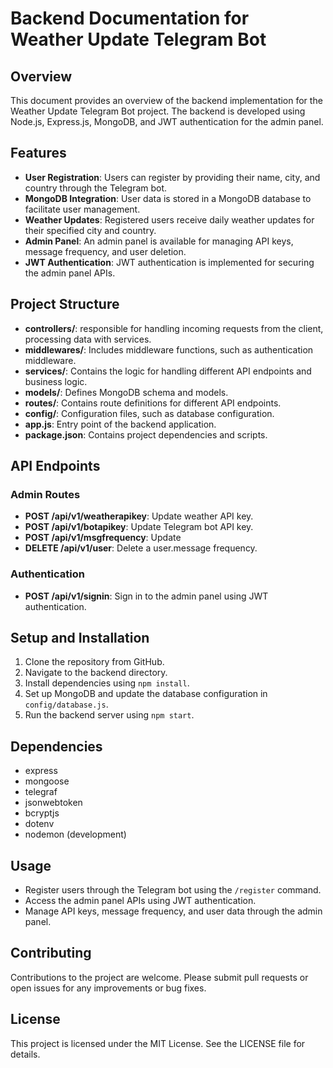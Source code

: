 # Backend Documentation for Weather Update Telegram Bot

## Overview

This document provides an overview of the backend implementation for the Weather Update Telegram Bot project. The backend is developed using Node.js, Express.js, MongoDB, and JWT authentication for the admin panel.

## Features

- **User Registration**: Users can register by providing their name, city, and country through the Telegram bot.
- **MongoDB Integration**: User data is stored in a MongoDB database to facilitate user management.
- **Weather Updates**: Registered users receive daily weather updates for their specified city and country.
- **Admin Panel**: An admin panel is available for managing API keys, message frequency, and user deletion.
- **JWT Authentication**: JWT authentication is implemented for securing the admin panel APIs.

## Project Structure


- **controllers/**: responsible for handling incoming requests from the client, processing data with services.
- **middlewares/**: Includes middleware functions, such as authentication middleware.
- **services/**: Contains the logic for handling different API endpoints and business logic.
- **models/**: Defines MongoDB schema and models.
- **routes/**: Contains route definitions for different API endpoints.
- **config/**: Configuration files, such as database configuration.
- **app.js**: Entry point of the backend application.
- **package.json**: Contains project dependencies and scripts.

## API Endpoints

### Admin Routes

- **POST /api/v1/weatherapikey**: Update weather API key.
- **POST /api/v1/botapikey**: Update Telegram bot API key.
- **POST /api/v1/msgfrequency**: Update 
- **DELETE /api/v1/user**: Delete a user.message frequency.

### Authentication

- **POST /api/v1/signin**: Sign in to the admin panel using JWT authentication.

## Setup and Installation

1. Clone the repository from GitHub.
2. Navigate to the backend directory.
3. Install dependencies using `npm install`.
4. Set up MongoDB and update the database configuration in `config/database.js`.
5. Run the backend server using `npm start`.

## Dependencies

- express
- mongoose
- telegraf
- jsonwebtoken
- bcryptjs
- dotenv
- nodemon (development)

## Usage

- Register users through the Telegram bot using the `/register` command.
- Access the admin panel APIs using JWT authentication.
- Manage API keys, message frequency, and user data through the admin panel.

## Contributing

Contributions to the project are welcome. Please submit pull requests or open issues for any improvements or bug fixes.

## License

This project is licensed under the MIT License. See the LICENSE file for details.
